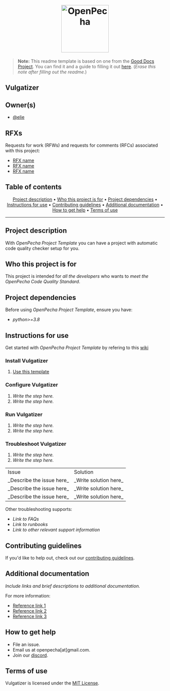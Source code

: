 <h1 align="center">
  <br>
  <a href="https://openpecha.org"><img src="https://avatars.githubusercontent.com/u/82142807?s=400&u=19e108a15566f3a1449bafb03b8dd706a72aebcd&v=4" alt="OpenPecha" width="150"></a>
  <br>
</h1>

> **Note:** This readme template is based on one from the [Good Docs Project](https://thegooddocsproject.dev). You can find it and a guide to filling it out [here](https://gitlab.com/tgdp/templates/-/tree/main/readme). (_Erase this note after filling out the readme._)

## Vulgatizer

## Owner(s)

- [@elie](https://github.com/eroux)

## RFXs

Requests for work (RFWs) and requests for comments (RFCs) associated with this project:

- [RFX name](#)
- [RFX name](#)
- [RFX name](#)

## Table of contents

<p align="center">
  <a href="#project-description">Project description</a> •
  <a href="#who-this-project-is-for">Who this project is for</a> •
  <a href="#project-dependencies">Project dependencies</a> •
  <a href="#instructions-for-use">Instructions for use</a> •
  <a href="#contributing-guidelines">Contributing guidelines</a> •
  <a href="#additional-documentation">Additional documentation</a> •
  <a href="#how-to-get-help">How to get help</a> •
  <a href="#terms-of-use">Terms of use</a>
</p>
<hr>

## Project description

With _OpenPecha Project Template_ you can have a project with automatic code quality checker setup for you.

## Who this project is for

This project is intended for _all the developers_ who wants to _meet the OpenPecha Code Quality Standard_.

## Project dependencies

Before using _OpenPecha Project Template_, ensure you have:

- _python>=3.8_

## Instructions for use

Get started with _OpenPecha Project Template_ by refering to this [wiki](https://github.com/OpenPecha/Wiki/wiki/Coding-Guide-Line#project-setup)

### Install Vulgatizer

1.  [Use this template](https://github.com/OpenPecha/openpecha-project-template/generate)

### Configure Vulgatizer

1. _Write the step here._
2. _Write the step here._

### Run Vulgatizer

1. _Write the step here._
2. _Write the step here._

### Troubleshoot Vulgatizer

1. _Write the step here._
2. _Write the step here._

<table>
  <tr>
   <td>
    Issue
   </td>
   <td>
    Solution
   </td>
  </tr>
  <tr>
   <td>
    _Describe the issue here_
   </td>
   <td>
    _Write solution here_
   </td>
  </tr>
  <tr>
   <td>
    _Describe the issue here_
   </td>
   <td>
    _Write solution here_
   </td>
  </tr>
  <tr>
   <td>
    _Describe the issue here_
   </td>
   <td>
    _Write solution here_
   </td>
  </tr>
</table>

Other troubleshooting supports:

- _Link to FAQs_
- _Link to runbooks_
- _Link to other relevant support information_

## Contributing guidelines

If you'd like to help out, check out our [contributing guidelines](/CONTRIBUTING.md).

## Additional documentation

_Include links and brief descriptions to additional documentation._

For more information:

- [Reference link 1](#)
- [Reference link 2](#)
- [Reference link 3](#)

## How to get help

- File an issue.
- Email us at openpecha[at]gmail.com.
- Join our [discord](https://discord.com/invite/7GFpPFSTeA).

## Terms of use

Vulgatizer is licensed under the [MIT License](/LICENSE.md).
